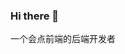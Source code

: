 ### Hi there 👋

<!--
**ihuadz/ihuadz** is a ✨ _special_ ✨ repository because its `README.md` (this file) appears on your GitHub profile.

Here are some ideas to get you started:

- 🔭 I’m currently working on ...
- 🌱 I’m currently learning ...
- 👯 I’m looking to collaborate on ...
- 🤔 I’m looking for help with ...
- 💬 Ask me about ...
- 📫 How to reach me: ...
- 😄 Pronouns: ...
- ⚡ Fun fact: ...
-->

一个会点前端的后端开发者

<!-- [![iHuaDz's GitHub stats](https://github-readme-stats.vercel.app/api?username=ihuadz&show_icons=true&theme=radical)](https://github.com/anuraghazra/github-readme-stats)-->
